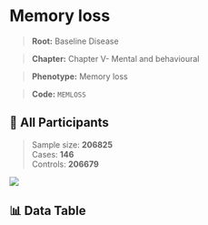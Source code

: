 # Memory loss

> **Root:** Baseline Disease  

> **Chapter:** Chapter V- Mental and behavioural  

> **Phenotype:** Memory loss  

> **Code:** `MEMLOSS`

## 🧪 All Participants  
> Sample size: **206825**  
> Cases: **146**  
> Controls: **206679**
<img src="/Sensitive/Figures/ALL/Baseline/MEMLOSS.png"/>

## 📊 Data Table
<CsvTableMRF src="/Sensitive/Data/ALL/Baseline/LG_MEMLOSS.csv"/>

